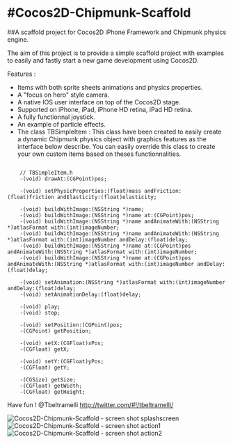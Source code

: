 #Cocos2D-Chipmunk-Scaffold
======================

##A scaffold project for Cocos2D iPhone Framework and Chipmunk physics engine.

The aim of this project is to provide a simple scaffold project with examples to easily and fastly start a new game development using Cocos2D.

Features :

* Items with both sprite sheets animations and physics properties.
* A "focus on hero" style camera.
* A native IOS user interface on top of the Cocos2D stage.
* Supported on iPhone, iPad, iPhone HD retina, iPad HD retina.
* A fully functionnal joystick.
* An example of particle effects.
* The class TBSimpleItem :
This class have been created to easily create a dynamic Chipmunk physics object with graphics features as the interface below describe.
You can easily override this class to create your own custom items based on theses functionnalities.

<pre><code>
	// TBSimpleItem.h
	-(void) drawAt:(CGPoint)pos;
		
	-(void) setPhysicProperties:(float)mass andFriction:(float)friction andElasticity:(float)elasticity;
	
	-(void) buildWithImage:(NSString *)name;
	-(void) buildWithImage:(NSString *)name at:(CGPoint)pos;
	-(void) buildWithImage:(NSString *)name andAnimateWith:(NSString *)atlasFormat with:(int)imageNumber;
	-(void) buildWithImage:(NSString *)name andAnimateWith:(NSString *)atlasFormat with:(int)imageNumber andDelay:(float)delay;
	-(void) buildWithImage:(NSString *)name at:(CGPoint)pos andAnimateWith:(NSString *)atlasFormat with:(int)imageNumber;
	-(void) buildWithImage:(NSString *)name at:(CGPoint)pos andAnimateWith:(NSString *)atlasFormat with:(int)imageNumber andDelay:(float)delay;
	
	-(void) setAnimation:(NSString *)atlasFormat with:(int)imageNumber andDelay:(float)delay;
	-(void) setAnimationDelay:(float)delay;
	
	-(void) play;
	-(void) stop;
	
	-(void) setPosition:(CGPoint)pos;
	-(CGPoint) getPosition;
	
	-(void) setX:(CGFloat)xPos;
	-(CGFloat) getX;
	
	-(void) setY:(CGFloat)yPos;
	-(CGFloat) getY;
	
	-(CGSize) getSize;
	-(CGFloat) getWidth;
	-(CGFloat) getHeight;
</code></pre>

Have fun !
@Tbeltramelli <http://twitter.com/#!/tbeltramelli/>

![Cocos2D-Chipmunk-Scaffold - screen shot splashscreen](https://raw.github.com/tonybeltramelli/Cocos2D-Chipmunk-Scaffold/master/Cocos2DChipmunkScaffold/Resources/screen_shot_splashscreen.jpg)
![Cocos2D-Chipmunk-Scaffold - screen shot action1](https://raw.github.com/tonybeltramelli/Cocos2D-Chipmunk-Scaffold/master/Cocos2DChipmunkScaffold/Resources/screen_shot_action1.jpg)
![Cocos2D-Chipmunk-Scaffold - screen shot action2](https://raw.github.com/tonybeltramelli/Cocos2D-Chipmunk-Scaffold/master/Cocos2DChipmunkScaffold/Resources/screen_shot_action2.jpg)